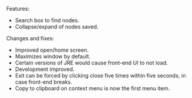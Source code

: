 Features:
- Search box to find nodes.
- Collapse/expand of nodes saved.

Changes and fixes:
- Improved open/home screen.
- Maximizes window by default.
- Certain versions of JRE would cause front-end UI to not load.
- Development improved.
- Exit can be forced by clicking close five times within five seconds, in case front-end breaks.
- Copy to clipboard on context menu is now the first menu item.
